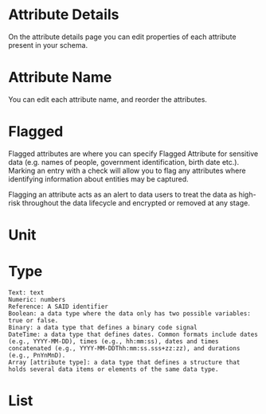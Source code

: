# Attribute Details

On the attribute details page you can edit properties of each attribute present in your schema.

# Attribute Name
You can edit each attribute name, and reorder the attributes.

# Flagged
Flagged attributes are where you can specify Flagged Attribute for sensitive data (e.g. names of people, government identification, birth date etc.). Marking an entry with a check will allow you to flag any attributes where identifying information about entities may be captured. 

Flagging an attribute acts as an alert to data users to treat the data as high-risk throughout the data lifecycle and encrypted or removed at any stage.

# Unit

# Type
    Text: text
    Numeric: numbers
    Reference: A SAID identifier
    Boolean: a data type where the data only has two possible variables: true or false.
    Binary: a data type that defines a binary code signal
    DateTime: a data type that defines dates. Common formats include dates (e.g., YYYY-MM-DD), times (e.g., hh:mm:ss), dates and times concatenated (e.g., YYYY-MM-DDThh:mm:ss.sss+zz:zz), and durations (e.g., PnYnMnD).
    Array [attribute type]: a data type that defines a structure that holds several data items or elements of the same data type.

# List


